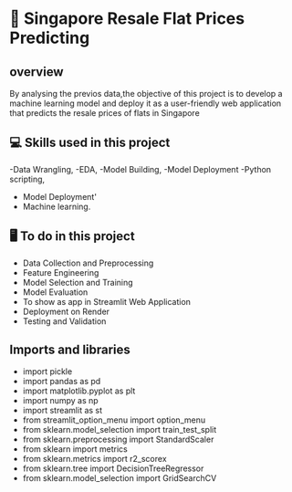 # 🏡 Singapore  Resale Flat Prices Predicting

## overview
By analysing the previos data,the objective of this project is to develop a machine learning model and deploy it as a user-friendly web application that predicts the resale prices of flats in Singapore
## 💻 Skills used in this project
 -Data Wrangling, 
-EDA, 
-Model Building, 
-Model Deployment
-Python scripting,
- Model Deployment'
- Machine learning.

## 🖥️ To do in this project

* Data Collection and Preprocessing
* Feature Engineering
* Model Selection and Training
* Model Evaluation
* To show as app in Streamlit Web Application
* Deployment on Render
* Testing and Validation

## Imports and libraries
* import pickle
* import pandas as pd
* import matplotlib.pyplot as plt
* import numpy as np
* import streamlit as st
* from streamlit_option_menu import option_menu
*  from sklearn.model_selection import train_test_split
*  from sklearn.preprocessing import StandardScaler
*  from sklearn import metrics
* from sklearn.metrics import r2_scorex
* from sklearn.tree import DecisionTreeRegressor
* from sklearn.model_selection import GridSearchCV                                 
                                                
                                               

